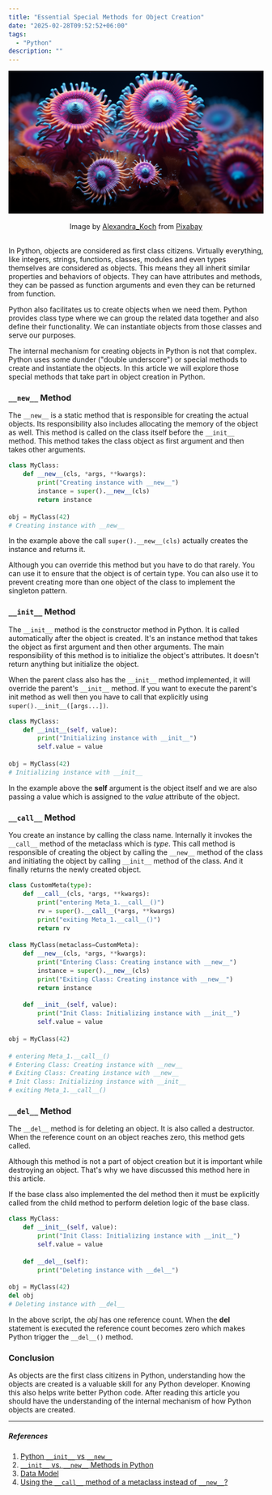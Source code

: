 ```yaml
---
title: "Essential Special Methods for Object Creation"
date: "2025-02-28T09:52:52+06:00"
tags:
  - "Python"
description: ""
---
```


![Essential Special Methods for Object Creation](essential-special-methods-for-objects-creation.png "Essential Special Methods for Object Creation")
<center>
Image by <a href="https://pixabay.com/users/alexandra_koch-621802/?utm_source=link-attribution&utm_medium=referral&utm_campaign=image&utm_content=8623039">Alexandra_Koch</a> from <a href="https://pixabay.com//?utm_source=link-attribution&utm_medium=referral&utm_campaign=image&utm_content=8623039">Pixabay</a>
</center>

<br>

In Python, objects are considered as first class citizens. Virtually everything, like integers, strings, functions, classes, modules and even types themselves are considered as objects. This means they all inherit similar properties and behaviors of objects. They can have attributes and methods, they can be passed as function arguments and even they can be returned from function.

Python also facilitates us to create objects when we need them. Python provides class type where we can group the related data together and also define their functionality. We can instantiate objects from those classes and serve our purposes. 

The internal mechanism for creating objects in Python is not that complex. Python uses some dunder ("double underscore") or special methods to create and instantiate the objects. In this article we will explore those special methods that take part in object creation in Python.

### `__new__` Method
The `__new__` is a static method that is responsible for creating the actual objects. Its responsibility also includes allocating the memory of the object as well. This method is called on the class itself before the `__init__` method. This method takes the class object as first argument and then takes other arguments. 

```python
class MyClass:
    def __new__(cls, *args, **kwargs):
        print("Creating instance with __new__")
        instance = super().__new__(cls)
        return instance

obj = MyClass(42)
# Creating instance with __new__
```
In the example above the call `super().__new__(cls)` actually creates the instance and returns it. 

Although you can override this method but you have to do that rarely. You can use it to ensure that the object is of certain type. You can also use it to prevent creating more than one object of the class to implement the singleton pattern.

### `__init__` Method
The `__init__` method is the constructor method in Python. It is called automatically after the object is created. It's an instance method that takes the object as first argument and then other arguments. The main responsibility of this method is to initialize the object's attributes. It doesn't return anything but initialize the object.

When the parent class also has the `__init__` method implemented, it will override the parent's `__init__` method. If you want to execute the parent's init method as well then you have to call that explicitly using `super().__init__([args...])`.

```python
class MyClass:
    def __init__(self, value):
        print("Initializing instance with __init__")
        self.value = value

obj = MyClass(42)
# Initializing instance with __init__
```
In the example above the **self** argument is the object itself and we are also passing a value which is assigned to the *value* attribute of the object.

### `__call__` Method
You create an instance by calling the class name. Internally it invokes the `__call__` method of the metaclass which is *type*. This call method is responsible of creating the object by calling the `__new__` method of the class and initiating the object by calling `__init__` method of the class. And it finally returns the newly created object.

```python
class CustomMeta(type):
    def __call__(cls, *args, **kwargs):
        print("entering Meta_1.__call__()")
        rv = super().__call__(*args, **kwargs)
        print("exiting Meta_1.__call__()")
        return rv

class MyClass(metaclass=CustomMeta):
    def __new__(cls, *args, **kwargs):
        print("Entering Class: Creating instance with __new__")
        instance = super().__new__(cls)
        print("Exiting Class: Creating instance with __new__")
        return instance

    def __init__(self, value):
        print("Init Class: Initializing instance with __init__")
        self.value = value

obj = MyClass(42)

# entering Meta_1.__call__()
# Entering Class: Creating instance with __new__
# Exiting Class: Creating instance with __new__
# Init Class: Initializing instance with __init__
# exiting Meta_1.__call__()
```

### `__del__` Method
The `__del__` method is for deleting an object. It is also called a destructor. When the reference count on an object reaches zero, this method gets called. 

Although this method is not a part of object creation but it is important while destroying an object. That's why we have discussed this method here in this article.

If the base class also implemented the del method then it must be explicitly called from the child method to perform deletion logic of the base class. 
```python
class MyClass:
    def __init__(self, value):
        print("Init Class: Initializing instance with __init__")
        self.value = value

    def __del__(self):
        print("Deleting instance with __del__")

obj = MyClass(42)
del obj
# Deleting instance with __del__
```

In the above script, the *obj* has one reference count. When the **del** statement is executed the reference count becomes zero which makes Python trigger the `__del__()` method.

### Conclusion
As objects are the first class citizens in Python, understanding how the objects are created is a valuable skill for any Python developer. Knowing this also helps write better Python code. After reading this article you should have the understanding of the internal mechanism of how Python objects are created.

---

##### References
1. [Python `__init__` vs `__new__`](https://www.geeksforgeeks.org/python-init-vs-new/)
2. [`__init__` vs. `__new__` Methods in Python](https://builtin.com/data-science/new-python)
3. [Data Model](https://docs.python.org/3/reference/datamodel.html#basic-customization)
4. [Using the `__call__` method of a metaclass instead of `__new__`?](https://stackoverflow.com/a/39363704/6427186)
